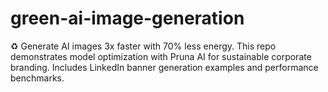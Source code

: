 # green-ai-image-generation
♻️ Generate AI images 3x faster with 70% less energy. This repo demonstrates model optimization with Pruna AI for sustainable corporate branding. Includes LinkedIn banner generation examples and performance benchmarks.
